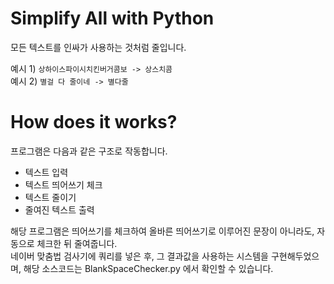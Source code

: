 # Simplify All with Python

모든 텍스트를 인싸가 사용하는 것처럼 줄입니다.

예시 1)  `상하이스파이시치킨버거콤보 -> 상스치콤`  
예시 2)  `별걸 다 줄이네 -> 별다줄`

# How does it works?
프로그램은 다음과 같은 구조로 작동합니다.  
* 텍스트 입력
* 텍스트 띄어쓰기 체크
* 텍스트 줄이기
* 줄여진 텍스트 출력

해당 프로그램은 띄어쓰기를 체크하여 올바른 띄어쓰기로 이루어진 문장이 아니라도, 자동으로 체크한 뒤 줄여줍니다.  
네이버 맞춤법 검사기에 쿼리를 넣은 후, 그 결과값을 사용하는 시스템을 구현해두었으며, 해당 소스코드는 BlankSpaceChecker.py 에서 확인할 수 있습니다.
